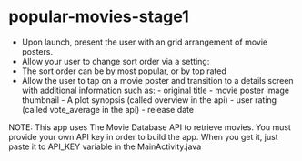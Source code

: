 # popular-movies-stage1
- Upon launch, present the user with an grid arrangement of movie posters.
- Allow your user to change sort order via a setting:
- The sort order can be by most popular, or by top rated
- Allow the user to tap on a movie poster and transition to a details screen with additional information such as:
        - original title
        - movie poster image thumbnail
        - A plot synopsis (called overview in the api)
        - user rating (called vote_average in the api)
        - release date

NOTE: This app uses The Movie Database API to retrieve movies. 
You must provide your own API key in order to build the app. 
When you get it, just paste it to API_KEY variable in the MainActivity.java 
